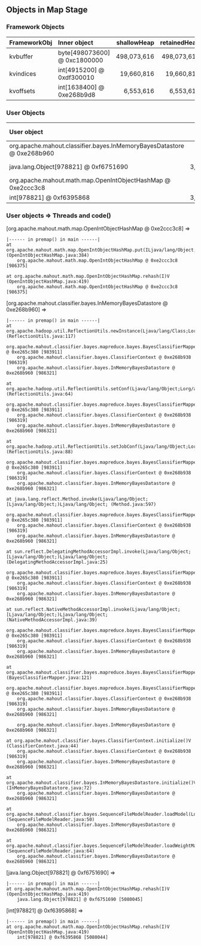 ## Objects in Map Stage


### Framework Objects

| FrameworkObj 	| Inner object 	| shallowHeap 	| retainedHeap 	|
| :----------- | :----------- | -----------: | -----------: |
| kvbuffer	| byte[498073600] @ 0xc1800000	| 498,073,616	| 498,073,616	|
| kvindices	| int[4915200] @ 0xdf300010	| 19,660,816	| 19,660,816	|
| kvoffsets	| int[1638400] @ 0xe268b9d8	| 6,553,616	| 6,553,616	|


### User Objects

| User object | shallow heap | retained heap | length | inner object | inner size | threads | code() |
|:------------| ------------:| -------------:| ------:|:------------ | ----------:| :------ | :------|
| org.apache.mahout.classifier.bayes.InMemoryBayesDatastore @ 0xe268b960 | 64 | 305,957,288 | 1 |  | | main | premap |
| java.lang.Object[978821] @ 0xf6751690 | 3,915,304 | 109,151,544 | 489,411 | org.apache.mahout.math.RandomAccessSparseVector @ 0xf3740e88 | 1,928 | main | premap |
| org.apache.mahout.math.map.OpenIntObjectHashMap @ 0xe2ccc3c8 | 56 | 7,244,504 | 1 |  | | main | premap |
| int[978821] @ 0xf6395868 | 3,915,304 | 3,915,304 | 1 |  | | main | premap |

### User objects => Threads and code() 

[org.apache.mahout.math.map.OpenIntObjectHashMap @ 0xe2ccc3c8] =>

	|------ in premap() in main ------|
	at org.apache.mahout.math.map.OpenIntObjectHashMap.put(ILjava/lang/Object;)Z (OpenIntObjectHashMap.java:384)
		org.apache.mahout.math.map.OpenIntObjectHashMap @ 0xe2ccc3c8 [986375]

	at org.apache.mahout.math.map.OpenIntObjectHashMap.rehash(I)V (OpenIntObjectHashMap.java:419)
		org.apache.mahout.math.map.OpenIntObjectHashMap @ 0xe2ccc3c8 [986375]


[org.apache.mahout.classifier.bayes.InMemoryBayesDatastore @ 0xe268b960] =>

	|------ in premap() in main ------|
	at org.apache.hadoop.util.ReflectionUtils.newInstance(Ljava/lang/Class;Lorg/apache/hadoop/conf/Configuration;)Ljava/lang/Object; (ReflectionUtils.java:117)
		org.apache.mahout.classifier.bayes.mapreduce.bayes.BayesClassifierMapper @ 0xe265c380 [983911]
		org.apache.mahout.classifier.bayes.ClassifierContext @ 0xe268b938 [986319]
		org.apache.mahout.classifier.bayes.InMemoryBayesDatastore @ 0xe268b960 [986321]

	at org.apache.hadoop.util.ReflectionUtils.setConf(Ljava/lang/Object;Lorg/apache/hadoop/conf/Configuration;)V (ReflectionUtils.java:64)
		org.apache.mahout.classifier.bayes.mapreduce.bayes.BayesClassifierMapper @ 0xe265c380 [983911]
		org.apache.mahout.classifier.bayes.ClassifierContext @ 0xe268b938 [986319]
		org.apache.mahout.classifier.bayes.InMemoryBayesDatastore @ 0xe268b960 [986321]

	at org.apache.hadoop.util.ReflectionUtils.setJobConf(Ljava/lang/Object;Lorg/apache/hadoop/conf/Configuration;)V (ReflectionUtils.java:88)
		org.apache.mahout.classifier.bayes.mapreduce.bayes.BayesClassifierMapper @ 0xe265c380 [983911]
		org.apache.mahout.classifier.bayes.ClassifierContext @ 0xe268b938 [986319]
		org.apache.mahout.classifier.bayes.InMemoryBayesDatastore @ 0xe268b960 [986321]

	at java.lang.reflect.Method.invoke(Ljava/lang/Object;[Ljava/lang/Object;)Ljava/lang/Object; (Method.java:597)
		org.apache.mahout.classifier.bayes.mapreduce.bayes.BayesClassifierMapper @ 0xe265c380 [983911]
		org.apache.mahout.classifier.bayes.ClassifierContext @ 0xe268b938 [986319]
		org.apache.mahout.classifier.bayes.InMemoryBayesDatastore @ 0xe268b960 [986321]

	at sun.reflect.DelegatingMethodAccessorImpl.invoke(Ljava/lang/Object;[Ljava/lang/Object;)Ljava/lang/Object; (DelegatingMethodAccessorImpl.java:25)
		org.apache.mahout.classifier.bayes.mapreduce.bayes.BayesClassifierMapper @ 0xe265c380 [983911]
		org.apache.mahout.classifier.bayes.ClassifierContext @ 0xe268b938 [986319]
		org.apache.mahout.classifier.bayes.InMemoryBayesDatastore @ 0xe268b960 [986321]

	at sun.reflect.NativeMethodAccessorImpl.invoke(Ljava/lang/Object;[Ljava/lang/Object;)Ljava/lang/Object; (NativeMethodAccessorImpl.java:39)
		org.apache.mahout.classifier.bayes.mapreduce.bayes.BayesClassifierMapper @ 0xe265c380 [983911]
		org.apache.mahout.classifier.bayes.ClassifierContext @ 0xe268b938 [986319]
		org.apache.mahout.classifier.bayes.InMemoryBayesDatastore @ 0xe268b960 [986321]

	at org.apache.mahout.classifier.bayes.mapreduce.bayes.BayesClassifierMapper.configure(Lorg/apache/hadoop/mapred/JobConf;)V (BayesClassifierMapper.java:121)
		org.apache.mahout.classifier.bayes.mapreduce.bayes.BayesClassifierMapper @ 0xe265c380 [983911]
		org.apache.mahout.classifier.bayes.ClassifierContext @ 0xe268b938 [986319]
		org.apache.mahout.classifier.bayes.InMemoryBayesDatastore @ 0xe268b960 [986321]

		org.apache.mahout.classifier.bayes.InMemoryBayesDatastore @ 0xe268b960 [986321]

	at org.apache.mahout.classifier.bayes.ClassifierContext.initialize()V (ClassifierContext.java:44)
		org.apache.mahout.classifier.bayes.ClassifierContext @ 0xe268b938 [986319]
		org.apache.mahout.classifier.bayes.InMemoryBayesDatastore @ 0xe268b960 [986321]

	at org.apache.mahout.classifier.bayes.InMemoryBayesDatastore.initialize()V (InMemoryBayesDatastore.java:72)
		org.apache.mahout.classifier.bayes.InMemoryBayesDatastore @ 0xe268b960 [986321]

	at org.apache.mahout.classifier.bayes.SequenceFileModelReader.loadModel(Lorg/apache/mahout/classifier/bayes/InMemoryBayesDatastore;Lorg/apache/mahout/common/Parameters;Lorg/apache/hadoop/conf/Configuration;)V (SequenceFileModelReader.java:50)
		org.apache.mahout.classifier.bayes.InMemoryBayesDatastore @ 0xe268b960 [986321]

	at org.apache.mahout.classifier.bayes.SequenceFileModelReader.loadWeightMatrix(Lorg/apache/mahout/classifier/bayes/InMemoryBayesDatastore;Lorg/apache/hadoop/fs/Path;Lorg/apache/hadoop/conf/Configuration;)V (SequenceFileModelReader.java:64)
		org.apache.mahout.classifier.bayes.InMemoryBayesDatastore @ 0xe268b960 [986321]


[java.lang.Object[978821] @ 0xf6751690] =>

	|------ in premap() in main ------|
	at org.apache.mahout.math.map.OpenIntObjectHashMap.rehash(I)V (OpenIntObjectHashMap.java:419)
		java.lang.Object[978821] @ 0xf6751690 [5080045]


[int[978821] @ 0xf6395868] =>

	|------ in premap() in main ------|
	at org.apache.mahout.math.map.OpenIntObjectHashMap.rehash(I)V (OpenIntObjectHashMap.java:419)
		int[978821] @ 0xf6395868 [5080044]


